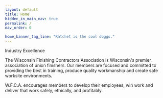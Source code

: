 ```yaml
---
layout: default
title: Home
hidden_in_main_nav: true
permalink: /
nav_order: 0

home_banner_tag_line: "Ratchet is the cool doggo."
---
```


Industry Excellence

The Wisconsin Finishing Contractors Association is Wisconsin's premier association of union finishers. Our members are focused and committed to providing the best in training, produce quality workmanship and create safe worksite environments. 

W.F.C.A. encourages members to develop their employees, win work and deliver that work safely, ethically, and profitably.
